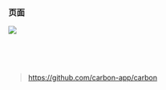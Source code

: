 ### 页面
![](https://s1.ax1x.com/2022/03/29/qcphv9.png)

<br>
<br>
<br>


> https://github.com/carbon-app/carbon
